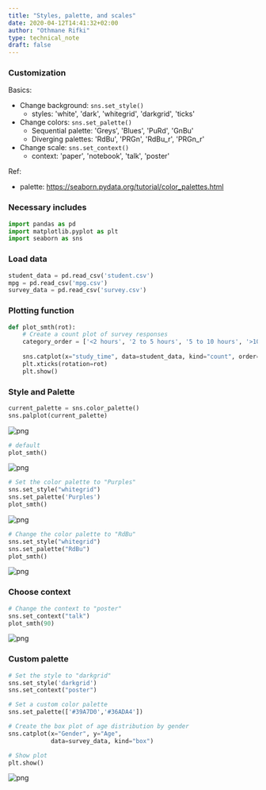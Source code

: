 ```yaml
---
title: "Styles, palette, and scales"
date: 2020-04-12T14:41:32+02:00
author: "Othmane Rifki"
type: technical_note
draft: false
---
```

### Customization

Basics:
- Change background: `sns.set_style()` 
    - styles: 'white', 'dark', 'whitegrid', 'darkgrid', 'ticks'
- Change colors: `sns.set_palette()`
    - Sequential palette: 'Greys', 'Blues', 'PuRd', 'GnBu'
    - Diverging palettes: 'RdBu', 'PRGn', 'RdBu_r', 'PRGn_r'   
- Change scale: `sns.set_context()`
    - context: 'paper', 'notebook', 'talk', 'poster'


Ref:   
- palette: https://seaborn.pydata.org/tutorial/color_palettes.html

### Necessary includes


```python
import pandas as pd
import matplotlib.pyplot as plt
import seaborn as sns
```

### Load data


```python
student_data = pd.read_csv('student.csv')
mpg = pd.read_csv('mpg.csv')
survey_data = pd.read_csv('survey.csv')
```

### Plotting function


```python
def plot_smth(rot):
    # Create a count plot of survey responses
    category_order = ['<2 hours', '2 to 5 hours', '5 to 10 hours', '>10 hours']
    
    sns.catplot(x="study_time", data=student_data, kind="count", order=category_order)
    plt.xticks(rotation=rot)
    plt.show()
```

### Style and Palette


```python
current_palette = sns.color_palette()
sns.palplot(current_palette)
```


![png](stylistic_9_0.png)



```python
# default
plot_smth()
```


![png](stylistic_10_0.png)



```python
# Set the color palette to "Purples"
sns.set_style("whitegrid")
sns.set_palette('Purples')
plot_smth()
```


![png](stylistic_11_0.png)



```python
# Change the color palette to "RdBu"
sns.set_style("whitegrid")
sns.set_palette("RdBu")
plot_smth()
```


![png](stylistic_12_0.png)


### Choose context


```python
# Change the context to "poster"
sns.set_context("talk")
plot_smth(90)
```


![png](stylistic_14_0.png)


### Custom palette


```python
# Set the style to "darkgrid"
sns.set_style('darkgrid')
sns.set_context("poster")

# Set a custom color palette
sns.set_palette(['#39A7D0','#36ADA4'])

# Create the box plot of age distribution by gender
sns.catplot(x="Gender", y="Age", 
            data=survey_data, kind="box")

# Show plot
plt.show()
```


![png](stylistic_16_0.png)

